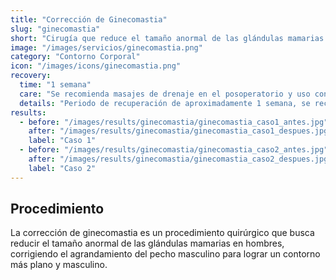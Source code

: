```yaml
---
title: "Corrección de Ginecomastia"
slug: "ginecomastia"
short: "Cirugía que reduce el tamaño anormal de las glándulas mamarias en hombres para lograr un pecho más plano y masculino."
image: "/images/servicios/ginecomastia.png"
category: "Contorno Corporal"
icon: "/images/icons/ginecomastia.png"
recovery: 
  time: "1 semana"
  care: "Se recomienda masajes de drenaje en el posoperatorio y uso continuo de fajas modeladoras durante un tiempo determinado"
  details: "Periodo de recuperación de aproximadamente 1 semana, se recomienda masajes de drenaje en el posoperatorio y uso continuo de fajas modeladoras durante un tiempo determinado."
results:
  - before: "/images/results/ginecomastia/ginecomastia_caso1_antes.jpg"
    after: "/images/results/ginecomastia/ginecomastia_caso1_despues.jpg"
    label: "Caso 1"
  - before: "/images/results/ginecomastia/ginecomastia_caso2_antes.jpg"
    after: "/images/results/ginecomastia/ginecomastia_caso2_despues.jpg"
    label: "Caso 2"
---
```



## Procedimiento
La corrección de ginecomastia es un procedimiento quirúrgico que busca reducir el tamaño anormal de las glándulas mamarias en hombres, corrigiendo el agrandamiento del pecho masculino para lograr un contorno más plano y masculino.
